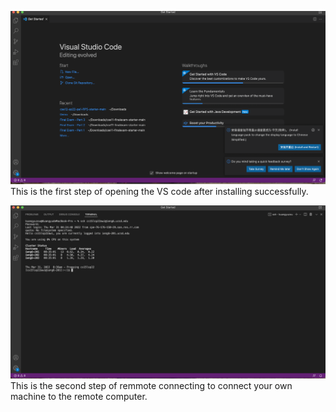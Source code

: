 ![Image](openVScode.png)
This is the first step of opening the VS code after installing successfully. 

![Image](RemoteConnect.png)
This is the second step of remmote connecting to connect your own machine to the remote computer.



